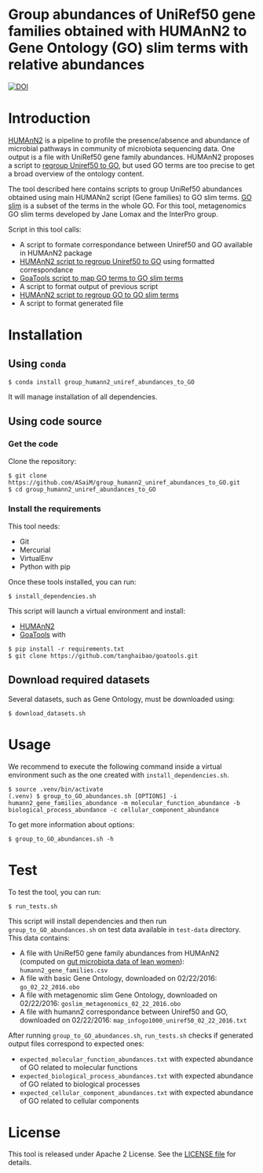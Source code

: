 Group abundances of UniRef50 gene families obtained with HUMAnN2 to Gene Ontology (GO) slim terms with relative abundances
==========================================================================================================================

[![DOI](https://zenodo.org/badge/doi/10.5281/zenodo.49952.svg)](http://dx.doi.org/10.5281/zenodo.49952)

# Introduction

[HUMAnN2](http://huttenhower.sph.harvard.edu/humann2) is a pipeline to profile
the presence/absence and abundance of microbial pathways in community of microbiota
sequencing data. One output is a file with UniRef50 gene family abundances. 
HUMAnN2 proposes a script to [regroup Uniref50 to GO](http://huttenhower.sph.harvard.edu/humann2/manual#markdown-header-5-regroup-table-features), 
but used GO terms are too precise to get a broad overview of the ontology content.

The tool described here contains scripts to group UniRef50 abundances obtained 
using main HUMANn2 script (Gene families) to GO slim terms. [GO slim](http://geneontology.org/page/go-slim-and-subset-guide)
is a subset of the terms in the whole GO. For this tool, metagenomics GO slim terms
developed by Jane Lomax and the InterPro group.

Script in this tool calls:

- A script to formate correspondance between Uniref50 and GO available in HUMAnN2
package
- [HUMAnN2 script to regroup Uniref50 to GO](http://huttenhower.sph.harvard.edu/humann2/manual#markdown-header-5-regroup-table-features)
using formatted correspondance
- [GoaTools script to map GO terms to GO slim terms](https://github.com/tanghaibao/goatools)
- A script to format output of previous script
- [HUMAnN2 script to regroup GO to GO slim terms](http://huttenhower.sph.harvard.edu/humann2/manual#markdown-header-5-regroup-table-features)
- A script to format generated file

# Installation

## Using `conda`

```
$ conda install group_humann2_uniref_abundances_to_GO
```

It will manage installation of all dependencies.

## Using code source

### Get the code

Clone the repository:

```
$ git clone https://github.com/ASaiM/group_humann2_uniref_abundances_to_GO.git
$ cd group_humann2_uniref_abundances_to_GO
```

### Install the requirements

This tool needs:

- Git
- Mercurial
- VirtualEnv
- Python with pip

Once these tools installed, you can run:

```
$ install_dependencies.sh
```

This script will launch a virtual environment and install:

- [HUMAnN2](http://huttenhower.sph.harvard.edu/humann2/manual#markdown-header-initial-installation)
- [GoaTools](https://github.com/tanghaibao/goatools) with

```
$ pip install -r requirements.txt
$ git clone https://github.com/tanghaibao/goatools.git
```

## Download required datasets

Several datasets, such as Gene Ontology, must be downloaded using:

```
$ download_datasets.sh
```

# Usage 

We recommend to execute the following command inside a virtual environment such as the one created with `install_dependencies.sh`.


```
$ source .venv/bin/activate
(.venv) $ group_to_GO_abundances.sh [OPTIONS] -i humann2_gene_families_abundance -m molecular_function_abundance -b biological_process_abundance -c cellular_component_abundance
```

To get more information about options:

```
$ group_to_GO_abundances.sh -h
```

# Test

To test the tool, you can run:

```
$ run_tests.sh
```

This script will install dependencies and then run `group_to_GO_abundances.sh` on test data available in `test-data` directory. This data contains:

- A file with UniRef50 gene family abundances from HUMAnN2 (computed on [gut microbiota data of lean women](https://www.ebi.ac.uk/metagenomics/projects/SRP000319/samples/SRS000998/runs/SRR029687/results/versions/1.0)): `humann2_gene_families.csv`
- A file with basic Gene Ontology, downloaded on 02/22/2016: `go_02_22_2016.obo`
- A file with metagenomic slim Gene Ontology, downloaded on 02/22/2016: `goslim_metagenomics_02_22_2016.obo`
- A file with humann2 correspondance between Uniref50 and GO, downloaded on 02/22/2016: `map_infogo1000_uniref50_02_22_2016.txt`

After running `group_to_GO_abundances.sh`, `run_tests.sh` checks if generated output files correspond to expected ones:

- `expected_molecular_function_abundances.txt` with expected abundance of GO related to molecular functions
- `expected_biological_process_abundances.txt` with expected abundance of GO related to biological processes
- `expected_cellular_component_abundances.txt` with expected abundance of GO related to cellular components

# License 

This tool is released under Apache 2 License. See the [LICENSE file](https://raw.githubusercontent.com/ASaiM/group_humann2_uniref_abundances_to_GO/master/LICENSE)
for details.
